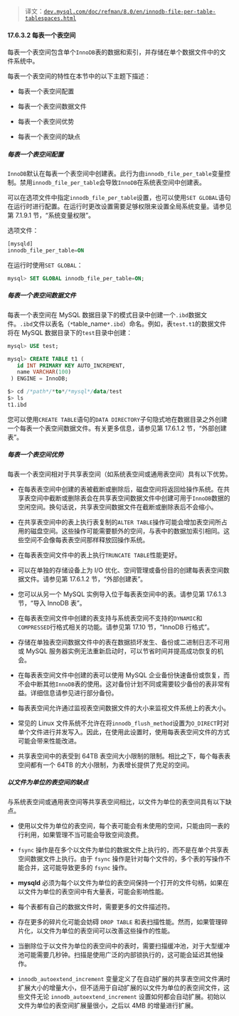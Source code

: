 > 译文：[`dev.mysql.com/doc/refman/8.0/en/innodb-file-per-table-tablespaces.html`](https://dev.mysql.com/doc/refman/8.0/en/innodb-file-per-table-tablespaces.html)

#### 17.6.3.2 每表一个表空间

每表一个表空间包含单个`InnoDB`表的数据和索引，并存储在单个数据文件中的文件系统中。

每表一个表空间的特性在本节中的以下主题下描述：

+   每表一个表空间配置

+   每表一个表空间数据文件

+   每表一个表空间优势

+   每表一个表空间的缺点

##### 每表一个表空间配置

`InnoDB`默认在每表一个表空间中创建表。此行为由`innodb_file_per_table`变量控制。禁用`innodb_file_per_table`会导致`InnoDB`在系统表空间中创建表。

可以在选项文件中指定`innodb_file_per_table`设置，也可以使用`SET GLOBAL`语句在运行时进行配置。在运行时更改设置需要足够权限来设置全局系统变量。请参见第 7.1.9.1 节，“系统变量权限”。

选项文件：

```sql
[mysqld]
innodb_file_per_table=ON
```

在运行时使用`SET GLOBAL`：

```sql
mysql> SET GLOBAL innodb_file_per_table=ON;
```

##### 每表一个表空间数据文件

每表一个表空间在 MySQL 数据目录下的模式目录中创建一个`.ibd`数据文件。`.ibd`文件以表名（`*`table_name`*.ibd`）命名。例如，表`test.t1`的数据文件将在 MySQL 数据目录下的`test`目录中创建：

```sql
mysql> USE test;

mysql> CREATE TABLE t1 (
   id INT PRIMARY KEY AUTO_INCREMENT,
   name VARCHAR(100)
 ) ENGINE = InnoDB;

$> cd /*path*/*to*/*mysql*/data/test
$> ls
t1.ibd
```

您可以使用`CREATE TABLE`语句的`DATA DIRECTORY`子句隐式地在数据目录之外创建一个每表一个表空间数据文件。有关更多信息，请参见第 17.6.1.2 节，“外部创建表”。

##### 每表一个表空间优势

每表一个表空间相对于共享表空间（如系统表空间或通用表空间）具有以下优势。

+   在每表表空间中创建的表被截断或删除后，磁盘空间将返回给操作系统。在共享表空间中截断或删除表会在共享表空间数据文件中创建可用于`InnoDB`数据的空闲空间。换句话说，共享表空间数据文件在截断或删除表后不会缩小。

+   在共享表空间中的表上执行表复制的`ALTER TABLE`操作可能会增加表空间所占用的磁盘空间。这些操作可能需要额外的空间，与表中的数据加索引相同。这些空间不会像每表表空间那样释放回操作系统。

+   在每表表空间文件中的表上执行`TRUNCATE TABLE`性能更好。

+   可以在单独的存储设备上为 I/O 优化、空间管理或备份目的创建每表表空间数据文件。请参见第 17.6.1.2 节，“外部创建表”。

+   您可以从另一个 MySQL 实例导入位于每表表空间中的表。请参见第 17.6.1.3 节，“导入 InnoDB 表”。

+   在每表表空间文件中创建的表支持与系统表空间不支持的`DYNAMIC`和`COMPRESSED`行格式相关的功能。请参见第 17.10 节，“InnoDB 行格式”。

+   存储在单独表空间数据文件中的表在数据损坏发生、备份或二进制日志不可用或 MySQL 服务器实例无法重新启动时，可以节省时间并提高成功恢复的机会。

+   在每表表空间文件中创建的表可以使用 MySQL 企业备份快速备份或恢复，而不会中断其他`InnoDB`表的使用。这对备份计划不同或需要较少备份的表非常有益。详细信息请参见进行部分备份。

+   每表表空间允许通过监视表空间数据文件的大小来监视文件系统上的表大小。

+   常见的 Linux 文件系统不允许在将`innodb_flush_method`设置为`O_DIRECT`时对单个文件进行并发写入。因此，在使用此设置时，使用每表表空间文件的方式可能会带来性能改进。

+   共享表空间中的表受到 64TB 表空间大小限制的限制。相比之下，每个每表表空间都有一个 64TB 的大小限制，为表增长提供了充足的空间。

##### 以文件为单位的表空间的缺点

与系统表空间或通用表空间等共享表空间相比，以文件为单位的表空间具有以下缺点。

+   使用以文件为单位的表空间，每个表可能会有未使用的空间，只能由同一表的行利用，如果管理不当可能会导致空间浪费。

+   `fsync` 操作是在多个以文件为单位的数据文件上执行的，而不是在单个共享表空间数据文件上执行。由于 `fsync` 操作是针对每个文件的，多个表的写操作不能合并，这可能导致更多的 `fsync` 操作。

+   **mysqld** 必须为每个以文件为单位的表空间保持一个打开的文件句柄，如果在以文件为单位的表空间中有大量表，可能会影响性能。

+   每个表都有自己的数据文件时，需要更多的文件描述符。

+   存在更多的碎片化可能会妨碍 `DROP TABLE` 和表扫描性能。然而，如果管理碎片化，以文件为单位的表空间可以改善这些操作的性能。

+   当删除位于以文件为单位的表空间中的表时，需要扫描缓冲池，对于大型缓冲池可能需要几秒钟。扫描是使用广泛的内部锁执行的，这可能会延迟其他操作。

+   `innodb_autoextend_increment` 变量定义了在自动扩展的共享表空间文件满时扩展大小的增量大小，但不适用于自动扩展的以文件为单位的表空间文件，这些文件无论 `innodb_autoextend_increment` 设置如何都会自动扩展。初始以文件为单位的表空间扩展量很小，之后以 4MB 的增量进行扩展。
